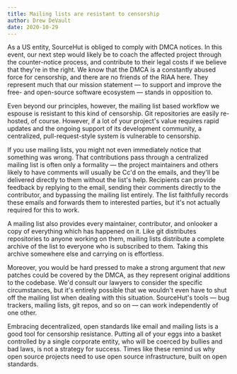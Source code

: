```yaml
---
title: Mailing lists are resistant to censorship
author: Drew DeVault
date: 2020-10-29
---
```


As a US entity, SourceHut is obliged to comply with DMCA notices. In this event,
our next step would likely be to coach the affected project through the
counter-notice process, and contribute to their legal costs if we believe that
they're in the right. We know that the DMCA is a constantly abused force for
censorship, and there are no friends of the RIAA here. They represent much that
our mission statement &mdash; to support and improve the free- and open-source
software ecosystem &mdash; stands in opposition to.

Even beyond our principles, however, the mailing list based workflow we espouse
is resistant to this kind of censorship. Git repositories are easily re-hosted,
of course. However, if a lot of your project's value requires rapid updates and
the ongoing support of its development community, a centralized,
pull-request-style system is vulnerable to censorship.

If you use mailing lists, you might not even immediately notice that something
was wrong. That contributions pass through a centralized mailing list is often
only a formality&nbsp;&mdash; the project maintainers and others likely to have
comments will usually be Cc'd on the emails, and they'll be delivered directly
to them without the list's help. Recipients can provide feedback by replying to
the email, sending their comments directly to the contributor, and bypassing the
mailing list entirely. The list faithfully records these emails and forwards
them to interested parties, but it's not actually required for this to work.

A mailing list also provides every maintainer, contributor, and onlooker a copy
of everything which has happened on it. Like git distributes repositories to
anyone working on them, mailing lists distribute a complete archive of the list
to everyone who is subscribed to them. Taking this archive somewhere else and
carrying on is effortless.

Moreover, you would be hard pressed to make a strong argument that *new* patches
could be covered by the DMCA, as they represent original additions to the
codebase. We'd consult our lawyers to consider the specific circumstances, but
it's entirely possible that we wouldn't even have to shut off the mailing list
when dealing with this situation. SourceHut's tools &mdash; bug trackers,
mailing lists, git repos, and so on &mdash; can work independently of one other.

Embracing decentralized, open standards like email and mailing lists is a good
tool for censorship resistance. Putting all of your eggs into a basket
controlled by a single corporate entity, who will be coerced by bullies and bad
laws, is not a strategy for success. Times like these remind us why open source
projects need to use open source infrastructure, built on open standards.

